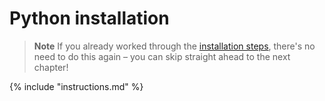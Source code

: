 # Python installation

> **Note** If you already worked through the [installation steps](../README.md), there's no need to do this again – you 
> can skip straight ahead to the next chapter!

{% include "instructions.md" %}

